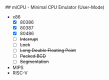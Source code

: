 ﻿﻿## miCPU - Minimal CPU Emulator (User-Mode)

* x86
  * [x] 80386 
  * [x] 80387
  * [x] 80486
  * [ ] ~~Interrupt~~
  * [ ] ~~Lock~~
  * [ ] ~~Long Double Floating Point~~
  * [ ] ~~Packed BCD~~
  * [ ] ~~Segmentation~~
* MIPS
* RISC-V